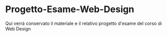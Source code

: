 # Progetto-Esame-Web-Design
Qui verrà conservato il materiale e il relativo progetto d'esame del corso di Web Design
